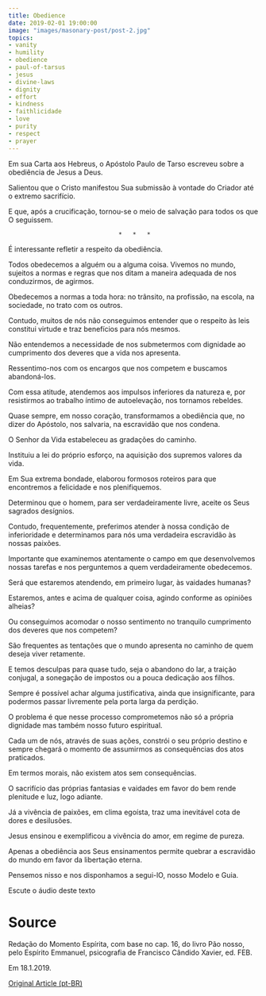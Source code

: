 ```yaml
---
title: Obedience
date: 2019-02-01 19:00:00
image: "images/masonary-post/post-2.jpg"
topics: 
- vanity
- humility
- obedience
- paul-of-tarsus
- jesus
- divine-laws
- dignity
- effort
- kindness
- faithlicidade
- love
- purity
- respect
- prayer
---
```


Em sua Carta aos Hebreus, o Apóstolo Paulo de Tarso escreveu sobre a obediência
de Jesus a Deus.

Salientou que o Cristo manifestou Sua submissão à vontade do Criador até o
extremo sacrifício.

E que, após a crucificação, tornou-se o meio de salvação para todos os que O
seguissem.

                                   *   *   *

É interessante refletir a respeito da obediência.

Todos obedecemos a alguém ou a alguma coisa. Vivemos no mundo, sujeitos a
normas e regras que nos ditam a maneira adequada de nos conduzirmos, de
agirmos.

Obedecemos a normas a toda hora: no trânsito, na profissão, na escola, na
sociedade, no trato com os outros.

Contudo, muitos de nós não conseguimos entender que o respeito às leis
constitui virtude e traz benefícios para nós mesmos.

Não entendemos a necessidade de nos submetermos com dignidade ao cumprimento
dos deveres que a vida nos apresenta.

Ressentimo-nos com os encargos que nos competem e buscamos abandoná-los.

Com essa atitude, atendemos aos impulsos inferiores da natureza e, por
resistirmos ao trabalho íntimo de autoelevação, nos tornamos rebeldes.

Quase sempre, em nosso coração, transformamos a obediência que, no dizer do
Apóstolo, nos salvaria, na escravidão que nos condena.

O Senhor da Vida estabeleceu as gradações do caminho.

Instituiu a lei do próprio esforço, na aquisição dos supremos valores da vida.

Em Sua extrema bondade, elaborou formosos roteiros para que encontremos a
felicidade e nos plenifiquemos.

Determinou que o homem, para ser verdadeiramente livre, aceite os Seus sagrados
desígnios.

Contudo, frequentemente, preferimos atender à nossa condição de inferioridade e
determinamos para nós uma verdadeira escravidão às nossas paixões.

Importante que examinemos atentamente o campo em que desenvolvemos nossas
tarefas e nos perguntemos a quem verdadeiramente obedecemos.

Será que estaremos atendendo, em primeiro lugar, às vaidades humanas?

Estaremos, antes e acima de qualquer coisa, agindo conforme as opiniões
alheias?

Ou conseguimos acomodar o nosso sentimento no tranquilo cumprimento dos deveres
que nos competem?

São frequentes as tentações que o mundo apresenta no caminho de quem deseja
viver retamente.

E temos desculpas para quase tudo, seja o abandono do lar, a traição conjugal,
a sonegação de impostos ou a pouca dedicação aos filhos.

Sempre é possível achar alguma justificativa, ainda que insignificante, para
podermos passar livremente pela porta larga da perdição.

O problema é que nesse processo comprometemos não só a própria dignidade mas
também nosso futuro espiritual.

Cada um de nós, através de suas ações, constrói o seu próprio destino e sempre
chegará o momento de assumirmos as consequências dos atos praticados.

Em termos morais, não existem atos sem consequências.

O sacrifício das próprias fantasias e vaidades em favor do bem rende plenitude
e luz, logo adiante.

Já a vivência de paixões, em clima egoísta, traz uma inevitável cota de dores e
desilusões.

Jesus ensinou e exemplificou a vivência do amor, em regime de pureza.

Apenas a obediência aos Seus ensinamentos permite quebrar a escravidão do mundo
em favor da libertação eterna.

Pensemos nisso e nos disponhamos a segui-lO, nosso Modelo e Guia.

Escute o áudio deste texto

# Source
Redação do Momento Espírita, com base no cap. 16, do
livro Pão nosso, pelo Espírito Emmanuel, psicografia
de Francisco Cândido Xavier, ed. FEB.

Em 18.1.2019.

[Original Article (pt-BR)](http://momento.com.br/pt/ler_texto.php?id=5641)
